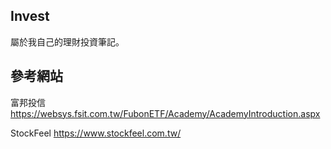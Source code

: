 ## Invest
屬於我自己的理財投資筆記。


## 參考網站
富邦投信
https://websys.fsit.com.tw/FubonETF/Academy/AcademyIntroduction.aspx

StockFeel
https://www.stockfeel.com.tw/
